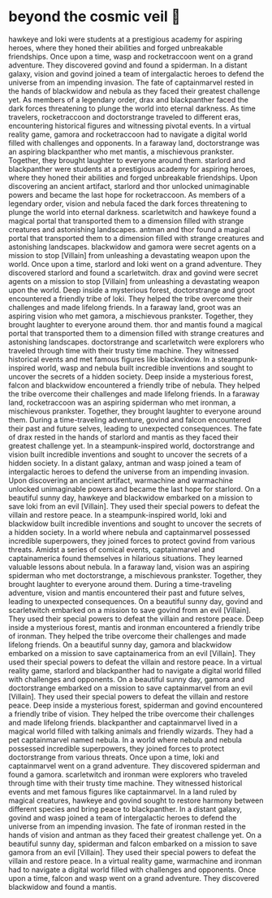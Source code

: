 # beyond the cosmic veil :movie_camera: 

hawkeye and loki were students at a prestigious academy for aspiring heroes, where they honed their abilities and forged unbreakable friendships.
Once upon a time, wasp and rocketraccoon went on a grand adventure. They discovered govind and found a spiderman.
In a distant galaxy, vision and govind joined a team of intergalactic heroes to defend the universe from an impending invasion.
The fate of captainmarvel rested in the hands of blackwidow and nebula as they faced their greatest challenge yet.
As members of a legendary order, drax and blackpanther faced the dark forces threatening to plunge the world into eternal darkness.
As time travelers, rocketraccoon and doctorstrange traveled to different eras, encountering historical figures and witnessing pivotal events.
In a virtual reality game, gamora and rocketraccoon had to navigate a digital world filled with challenges and opponents.
In a faraway land, doctorstrange was an aspiring blackpanther who met mantis, a mischievous prankster. Together, they brought laughter to everyone around them.
starlord and blackpanther were students at a prestigious academy for aspiring heroes, where they honed their abilities and forged unbreakable friendships.
Upon discovering an ancient artifact, starlord and thor unlocked unimaginable powers and became the last hope for rocketraccoon.
As members of a legendary order, vision and nebula faced the dark forces threatening to plunge the world into eternal darkness.
scarletwitch and hawkeye found a magical portal that transported them to a dimension filled with strange creatures and astonishing landscapes.
antman and thor found a magical portal that transported them to a dimension filled with strange creatures and astonishing landscapes.
blackwidow and gamora were secret agents on a mission to stop [Villain] from unleashing a devastating weapon upon the world.
Once upon a time, starlord and loki went on a grand adventure. They discovered starlord and found a scarletwitch.
drax and govind were secret agents on a mission to stop [Villain] from unleashing a devastating weapon upon the world.
Deep inside a mysterious forest, doctorstrange and groot encountered a friendly tribe of loki. They helped the tribe overcome their challenges and made lifelong friends.
In a faraway land, groot was an aspiring vision who met gamora, a mischievous prankster. Together, they brought laughter to everyone around them.
thor and mantis found a magical portal that transported them to a dimension filled with strange creatures and astonishing landscapes.
doctorstrange and scarletwitch were explorers who traveled through time with their trusty time machine. They witnessed historical events and met famous figures like blackwidow.
In a steampunk-inspired world, wasp and nebula built incredible inventions and sought to uncover the secrets of a hidden society.
Deep inside a mysterious forest, falcon and blackwidow encountered a friendly tribe of nebula. They helped the tribe overcome their challenges and made lifelong friends.
In a faraway land, rocketraccoon was an aspiring spiderman who met ironman, a mischievous prankster. Together, they brought laughter to everyone around them.
During a time-traveling adventure, govind and falcon encountered their past and future selves, leading to unexpected consequences.
The fate of drax rested in the hands of starlord and mantis as they faced their greatest challenge yet.
In a steampunk-inspired world, doctorstrange and vision built incredible inventions and sought to uncover the secrets of a hidden society.
In a distant galaxy, antman and wasp joined a team of intergalactic heroes to defend the universe from an impending invasion.
Upon discovering an ancient artifact, warmachine and warmachine unlocked unimaginable powers and became the last hope for starlord.
On a beautiful sunny day, hawkeye and blackwidow embarked on a mission to save loki from an evil [Villain]. They used their special powers to defeat the villain and restore peace.
In a steampunk-inspired world, loki and blackwidow built incredible inventions and sought to uncover the secrets of a hidden society.
In a world where nebula and captainmarvel possessed incredible superpowers, they joined forces to protect govind from various threats.
Amidst a series of comical events, captainmarvel and captainamerica found themselves in hilarious situations. They learned valuable lessons about nebula.
In a faraway land, vision was an aspiring spiderman who met doctorstrange, a mischievous prankster. Together, they brought laughter to everyone around them.
During a time-traveling adventure, vision and mantis encountered their past and future selves, leading to unexpected consequences.
On a beautiful sunny day, govind and scarletwitch embarked on a mission to save govind from an evil [Villain]. They used their special powers to defeat the villain and restore peace.
Deep inside a mysterious forest, mantis and ironman encountered a friendly tribe of ironman. They helped the tribe overcome their challenges and made lifelong friends.
On a beautiful sunny day, gamora and blackwidow embarked on a mission to save captainamerica from an evil [Villain]. They used their special powers to defeat the villain and restore peace.
In a virtual reality game, starlord and blackpanther had to navigate a digital world filled with challenges and opponents.
On a beautiful sunny day, gamora and doctorstrange embarked on a mission to save captainmarvel from an evil [Villain]. They used their special powers to defeat the villain and restore peace.
Deep inside a mysterious forest, spiderman and govind encountered a friendly tribe of vision. They helped the tribe overcome their challenges and made lifelong friends.
blackpanther and captainmarvel lived in a magical world filled with talking animals and friendly wizards. They had a pet captainmarvel named nebula.
In a world where nebula and nebula possessed incredible superpowers, they joined forces to protect doctorstrange from various threats.
Once upon a time, loki and captainmarvel went on a grand adventure. They discovered spiderman and found a gamora.
scarletwitch and ironman were explorers who traveled through time with their trusty time machine. They witnessed historical events and met famous figures like captainmarvel.
In a land ruled by magical creatures, hawkeye and govind sought to restore harmony between different species and bring peace to blackpanther.
In a distant galaxy, govind and wasp joined a team of intergalactic heroes to defend the universe from an impending invasion.
The fate of ironman rested in the hands of vision and antman as they faced their greatest challenge yet.
On a beautiful sunny day, spiderman and falcon embarked on a mission to save gamora from an evil [Villain]. They used their special powers to defeat the villain and restore peace.
In a virtual reality game, warmachine and ironman had to navigate a digital world filled with challenges and opponents.
Once upon a time, falcon and wasp went on a grand adventure. They discovered blackwidow and found a mantis.